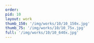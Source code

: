 ```yaml
---
order: 
pid: 10
layout: work
thumb_150: '/img/works/10/10_150x.jpg'
thumb_75: '/img/works/10/10_75x.jpg'
full: '/img/works/10/10_640x.jpg'
---
```

